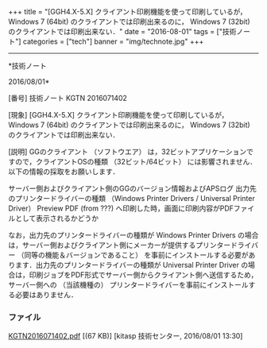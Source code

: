 ﻿+++
title = "[GGH4.X-5.X] クライアント印刷機能を使って印刷しているが， Windows 7 (64bit) のクライアントでは印刷出来るのに， Windows 7 (32bit) のクライアントでは印刷出来ない．"
date = "2016-08-01"
tags = ["技術ノート"]
categories = ["tech"]
banner = "img/technote.jpg"
+++

-----------------------------------------------------------------------------------------------------------------------------

*技術ノート

2016/08/01*


[番号]
技術ノート KGTN 2016071402

[現象]
[GGH4.X-5.X] クライアント印刷機能を使って印刷しているが， Windows 7
(64bit) のクライアントでは印刷出来るのに， Windows 7 (32bit)
のクライアントでは印刷出来ない．

[説明]
GGのクライアント （ソフトウエア）
は，32ビットアプリケーションですので，クライアントOSの種類
（32ビット/64ビット）
には影響されません．以下の情報の採取をお願いします．

サーバー側およびクライアント側のGGのバージョン情報およびAPSログ
出力先のプリンタードライバーの種類 （Windows Printer Drivers / Universal
Printer Driver）
Preview PDF (from ???)
へ印刷した時，画面に印刷内容がPDFファイルとして表示されるかどうか

なお，出力先のプリンタードライバーの種類が Windows Printer Drivers
の場合は，サーバー側およびクライアント側にメーカーが提供するプリンタードライバー
（同等の機能＆バージョンであること）
を事前にインストールする必要があります．出力先のプリンタードライバーの種類が
Universal Printer Driver
の場合は，印刷ジョブをPDF形式でサーバー側からクライアント側へ送信するため，サーバー側への
（当該機種の）
プリンタードライバーを事前にインストールする必要はありません．


### ファイル

 
 


[KGTN2016071402.pdf](http://techreport.kitasp.net/attachments/download/2820/KGTN2016071402.pdf)
 [(67 KB)] [kitasp 技術センター, 2016/08/01
13:30]


 


 

